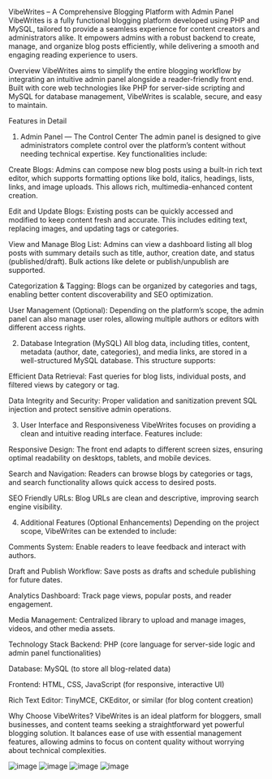 VibeWrites – A Comprehensive Blogging Platform with Admin Panel
VibeWrites is a fully functional blogging platform developed using PHP and MySQL, tailored to provide a seamless experience for content creators and administrators alike. It empowers admins with a robust backend to create, manage, and organize blog posts efficiently, while delivering a smooth and engaging reading experience to users.

Overview
VibeWrites aims to simplify the entire blogging workflow by integrating an intuitive admin panel alongside a reader-friendly front end. Built with core web technologies like PHP for server-side scripting and MySQL for database management, VibeWrites is scalable, secure, and easy to maintain.

Features in Detail
1. Admin Panel — The Control Center
The admin panel is designed to give administrators complete control over the platform’s content without needing technical expertise. Key functionalities include:

Create Blogs:
Admins can compose new blog posts using a built-in rich text editor, which supports formatting options like bold, italics, headings, lists, links, and image uploads. This allows rich, multimedia-enhanced content creation.

Edit and Update Blogs:
Existing posts can be quickly accessed and modified to keep content fresh and accurate. This includes editing text, replacing images, and updating tags or categories.

View and Manage Blog List:
Admins can view a dashboard listing all blog posts with summary details such as title, author, creation date, and status (published/draft). Bulk actions like delete or publish/unpublish are supported.

Categorization & Tagging:
Blogs can be organized by categories and tags, enabling better content discoverability and SEO optimization.

User Management (Optional):
Depending on the platform’s scope, the admin panel can also manage user roles, allowing multiple authors or editors with different access rights.

2. Database Integration (MySQL)
All blog data, including titles, content, metadata (author, date, categories), and media links, are stored in a well-structured MySQL database. This structure supports:

Efficient Data Retrieval:
Fast queries for blog lists, individual posts, and filtered views by category or tag.

Data Integrity and Security:
Proper validation and sanitization prevent SQL injection and protect sensitive admin operations.

3. User Interface and Responsiveness
VibeWrites focuses on providing a clean and intuitive reading interface. Features include:

Responsive Design:
The front end adapts to different screen sizes, ensuring optimal readability on desktops, tablets, and mobile devices.

Search and Navigation:
Readers can browse blogs by categories or tags, and search functionality allows quick access to desired posts.

SEO Friendly URLs:
Blog URLs are clean and descriptive, improving search engine visibility.

4. Additional Features (Optional Enhancements)
Depending on the project scope, VibeWrites can be extended to include:

Comments System:
Enable readers to leave feedback and interact with authors.

Draft and Publish Workflow:
Save posts as drafts and schedule publishing for future dates.

Analytics Dashboard:
Track page views, popular posts, and reader engagement.

Media Management:
Centralized library to upload and manage images, videos, and other media assets.

Technology Stack
Backend: PHP (core language for server-side logic and admin panel functionalities)

Database: MySQL (to store all blog-related data)

Frontend: HTML, CSS, JavaScript (for responsive, interactive UI)

Rich Text Editor: TinyMCE, CKEditor, or similar (for blog content creation)

Why Choose VibeWrites?
VibeWrites is an ideal platform for bloggers, small businesses, and content teams seeking a straightforward yet powerful blogging solution. It balances ease of use with essential management features, allowing admins to focus on content quality without worrying about technical complexities.

![image](https://github.com/user-attachments/assets/f74ac06a-7cbc-4931-b18a-5fb19a46871b)
![image](https://github.com/user-attachments/assets/6bea310d-4872-4548-a6e4-1dd5724594eb)
![image](https://github.com/user-attachments/assets/90182acc-8350-4334-8ae2-32e374bf0db6)
![image](https://github.com/user-attachments/assets/ad097fcb-f54f-43ab-9f2e-c1d8d3d2b92e)


